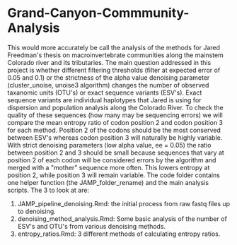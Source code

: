 # Grand-Canyon-Commmunity-Analysis
This would more accurately be call the analysis of the methods for Jared Freedman's thesis on macroinvertebrate communities along the mainstem Colorado river and its tributaries. 
The main question addressed in this project is whether different filtering thresholds (filter at expected error of 0.05 and 0.1) or the strictness of the alpha value denoising parameter (cluster_unoise, unoise3 algorithm) changes the number of observed taxanomic units (OTU's) or exact sequence variants (ESV's). Exact sequence variants are individual haplotypes that Jared is using for dispersion and population analysis along the Colorado River. 
To check the quality of these sequences (how many may be sequencing errors) we will compare the mean entropy ratio of codon position 2 and codon position 3 for each method. Position 2 of the codons should be the most conserved between ESV's whereas codon position 3 will naturally be highly variable. With strict denoising parameters (low alpha value, ee = 0.05) the ratio between position 2 and 3 should be small because sequences that vary at position 2 of each codon will be considered errors by the algorithm and merged with a "mother" sequence more often. This lowers entropy at position 2, while position 3 will remain variable.
The code folder contains one helper function (the JAMP_folder_rename) and the main analysis scripts. The 3 to look at are:
  1. JAMP_pipeline_denoising.Rmd: the initial process from raw fastq files up to denoising.
  2. denoising_method_analysis.Rmd: Some basic analysis of the number of ESV's and OTU's from various denoising methods.
  3. entropy_ratios.Rmd: 3 different methods of calculating entropy ratios.
